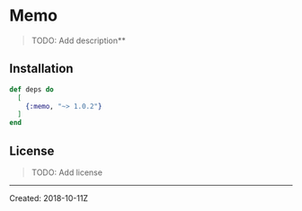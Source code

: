 # Memo

> TODO: Add description**


## Installation

```elixir
def deps do
  [
    {:memo, "~> 1.0.2"}
  ]
end
```

## License

> TODO: Add license

----
Created:  2018-10-11Z
